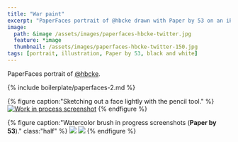 ```yaml
---
title: "War paint"
excerpt: "PaperFaces portrait of @hbcke drawn with Paper by 53 on an iPad."
image: 
  path: &image /assets/images/paperfaces-hbcke-twitter.jpg 
  feature: *image
  thumbnail: /assets/images/paperfaces-hbcke-twitter-150.jpg
tags: [portrait, illustration, Paper by 53, black and white]
---
```


PaperFaces portrait of [@hbcke](https://twitter.com/hbcke).

{% include boilerplate/paperfaces-2.md %}

{% figure caption:"Sketching out a face lightly with the pencil tool." %}
[![Work in process screenshot](/assets/images/paperfaces-hbcke-process-1-750.jpg)](/assets/images/paperfaces-hbcke-process-1-lg.jpg)
{% endfigure %}

{% figure caption:"Watercolor brush in progress screenshots (**Paper by 53**)." class:"half" %}
[![](/assets/images/paperfaces-hbcke-process-2-600.jpg)](/assets/images/paperfaces-hbcke-process-2-lg.jpg)
[![](/assets/images/paperfaces-hbcke-process-3-600.jpg)](/assets/images/paperfaces-hbcke-process-3-lg.jpg)
{% endfigure %}
